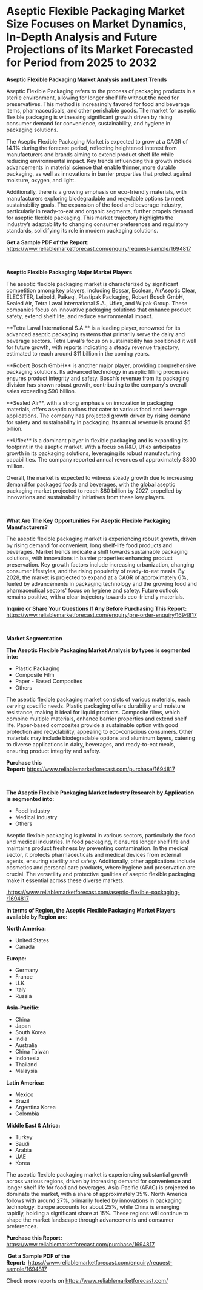 <p><h1>Aseptic Flexible Packaging Market Size Focuses on Market Dynamics, In-Depth Analysis and Future Projections of its Market Forecasted for Period from 2025 to 2032</h1></p><p><strong>Aseptic Flexible Packaging Market Analysis and Latest Trends</strong></p>
<p><p>Aseptic Flexible Packaging refers to the process of packaging products in a sterile environment, allowing for longer shelf life without the need for preservatives. This method is increasingly favored for food and beverage items, pharmaceuticals, and other perishable goods. The market for aseptic flexible packaging is witnessing significant growth driven by rising consumer demand for convenience, sustainability, and hygiene in packaging solutions. </p><p>The Aseptic Flexible Packaging Market is expected to grow at a CAGR of 14.1% during the forecast period, reflecting heightened interest from manufacturers and brands aiming to extend product shelf life while reducing environmental impact. Key trends influencing this growth include advancements in material science that enable thinner, more durable packaging, as well as innovations in barrier properties that protect against moisture, oxygen, and light. </p><p>Additionally, there is a growing emphasis on eco-friendly materials, with manufacturers exploring biodegradable and recyclable options to meet sustainability goals. The expansion of the food and beverage industry, particularly in ready-to-eat and organic segments, further propels demand for aseptic flexible packaging. This market trajectory highlights the industry’s adaptability to changing consumer preferences and regulatory standards, solidifying its role in modern packaging solutions.</p></p>
<p><strong>Get a Sample PDF of the Report:&nbsp;</strong> <a href="https://www.reliablemarketforecast.com/enquiry/request-sample/1694817?utm_campaign=3175&utm_medium=2&utm_source=Github&utm_content=ia&utm_term=25032025&utm_id=aseptic-flexible-packaging">https://www.reliablemarketforecast.com/enquiry/request-sample/1694817</a></p>
<p>&nbsp;</p>
<p><strong>Aseptic Flexible Packaging Major Market Players</strong></p>
<p><p>The aseptic flexible packaging market is characterized by significant competition among key players, including Bossar, Ecolean, AirAseptic Clear, ELECSTER, Leibold, Paikeqi, Plastipak Packaging, Robert Bosch GmbH, Sealed Air, Tetra Laval International S.A., Uflex, and Wipak Group. These companies focus on innovative packaging solutions that enhance product safety, extend shelf life, and reduce environmental impact.</p><p>**Tetra Laval International S.A.** is a leading player, renowned for its advanced aseptic packaging systems that primarily serve the dairy and beverage sectors. Tetra Laval's focus on sustainability has positioned it well for future growth, with reports indicating a steady revenue trajectory, estimated to reach around $11 billion in the coming years.</p><p>**Robert Bosch GmbH** is another major player, providing comprehensive packaging solutions. Its advanced technology in aseptic filling processes ensures product integrity and safety. Bosch’s revenue from its packaging division has shown robust growth, contributing to the company's overall sales exceeding $90 billion.</p><p>**Sealed Air**, with a strong emphasis on innovation in packaging materials, offers aseptic options that cater to various food and beverage applications. The company has projected growth driven by rising demand for safety and sustainability in packaging. Its annual revenue is around $5 billion.</p><p>**Uflex** is a dominant player in flexible packaging and is expanding its footprint in the aseptic market. With a focus on R&D, Uflex anticipates growth in its packaging solutions, leveraging its robust manufacturing capabilities. The company reported annual revenues of approximately $800 million.</p><p>Overall, the market is expected to witness steady growth due to increasing demand for packaged foods and beverages, with the global aseptic packaging market projected to reach $80 billion by 2027, propelled by innovations and sustainability initiatives from these key players.</p></p>
<p>&nbsp;</p>
<p><strong>What Are The Key Opportunities For Aseptic Flexible Packaging Manufacturers?</strong></p>
<p><p>The aseptic flexible packaging market is experiencing robust growth, driven by rising demand for convenient, long shelf-life food products and beverages. Market trends indicate a shift towards sustainable packaging solutions, with innovations in barrier properties enhancing product preservation. Key growth factors include increasing urbanization, changing consumer lifestyles, and the rising popularity of ready-to-eat meals. By 2028, the market is projected to expand at a CAGR of approximately 6%, fueled by advancements in packaging technology and the growing food and pharmaceutical sectors' focus on hygiene and safety. Future outlook remains positive, with a clear trajectory towards eco-friendly materials.</p></p>
<p><strong>Inquire or Share Your Questions If Any Before Purchasing This Report:</strong> <a href="https://www.reliablemarketforecast.com/enquiry/pre-order-enquiry/1694817?utm_campaign=3175&utm_medium=2&utm_source=Github&utm_content=ia&utm_term=25032025&utm_id=aseptic-flexible-packaging">https://www.reliablemarketforecast.com/enquiry/pre-order-enquiry/1694817</a></p>
<p>&nbsp;</p>
<p><strong>Market Segmentation</strong></p>
<p><strong>The Aseptic Flexible Packaging Market Analysis by types is segmented into:</strong></p>
<p><ul><li>Plastic Packaging</li><li>Composite Film</li><li>Paper - Based Composites</li><li>Others</li></ul></p>
<p><p>The aseptic flexible packaging market consists of various materials, each serving specific needs. Plastic packaging offers durability and moisture resistance, making it ideal for liquid products. Composite films, which combine multiple materials, enhance barrier properties and extend shelf life. Paper-based composites provide a sustainable option with good protection and recyclability, appealing to eco-conscious consumers. Other materials may include biodegradable options and aluminum layers, catering to diverse applications in dairy, beverages, and ready-to-eat meals, ensuring product integrity and safety.</p></p>
<p><strong>Purchase this Report:&nbsp;</strong><a href="https://www.reliablemarketforecast.com/purchase/1694817?utm_campaign=3175&utm_medium=2&utm_source=Github&utm_content=ia&utm_term=25032025&utm_id=aseptic-flexible-packaging">https://www.reliablemarketforecast.com/purchase/1694817</a></p>
<p>&nbsp;</p>
<p><strong>The Aseptic Flexible Packaging Market Industry Research by Application is segmented into:</strong></p>
<p><ul><li>Food Industry</li><li>Medical Industry</li><li>Others</li></ul></p>
<p><p>Aseptic flexible packaging is pivotal in various sectors, particularly the food and medical industries. In food packaging, it ensures longer shelf life and maintains product freshness by preventing contamination. In the medical sector, it protects pharmaceuticals and medical devices from external agents, ensuring sterility and safety. Additionally, other applications include cosmetics and personal care products, where hygiene and preservation are crucial. The versatility and protective qualities of aseptic flexible packaging make it essential across these diverse markets.</p></p>
<p><a href="https://www.reliablemarketforecast.com/aseptic-flexible-packaging-r1694817?utm_campaign=3175&utm_medium=2&utm_source=Github&utm_content=ia&utm_term=25032025&utm_id=aseptic-flexible-packaging">&nbsp;https://www.reliablemarketforecast.com/aseptic-flexible-packaging-r1694817</a></p>
<p><strong>In terms of Region, the Aseptic Flexible Packaging Market Players available by Region are:</strong></p>
<p>
    <p> <strong> North America: </strong>
        <ul>
            <li>United States</li>
            <li>Canada</li>
        </ul>
        </p> 
    <p> <strong> Europe: </strong>
        <ul>
            <li>Germany</li>
            <li>France</li>
            <li>U.K.</li>
            <li>Italy</li>
            <li>Russia</li>
        </ul>
        </p> 
    <p> <strong> Asia-Pacific: </strong>
        <ul>
            <li>China</li>
            <li>Japan</li>
            <li>South Korea</li>
            <li>India</li>
            <li>Australia</li>
            <li>China Taiwan</li>
            <li>Indonesia</li>
            <li>Thailand</li>
            <li>Malaysia</li>
        </ul>
        </p> 
    <p> <strong> Latin America: </strong>
        <ul>
            <li>Mexico</li>
            <li>Brazil</li>
            <li>Argentina Korea</li>
            <li>Colombia</li>
        </ul>
        </p> 
    <p> <strong> Middle East & Africa: </strong>
        <ul>
            <li>Turkey</li>
            <li>Saudi</li>
            <li>Arabia</li>
            <li>UAE</li>
            <li>Korea</li>
        </ul>
    </p>
    </p>
<p><p>The aseptic flexible packaging market is experiencing substantial growth across various regions, driven by increasing demand for convenience and longer shelf life for food and beverages. Asia-Pacific (APAC) is projected to dominate the market, with a share of approximately 35%. North America follows with around 27%, primarily fueled by innovations in packaging technology. Europe accounts for about 25%, while China is emerging rapidly, holding a significant share at 15%. These regions will continue to shape the market landscape through advancements and consumer preferences.</p></p>
<p><strong>Purchase this Report: </strong><a href="https://www.reliablemarketforecast.com/purchase/1694817?utm_campaign=3175&utm_medium=2&utm_source=Github&utm_content=ia&utm_term=25032025&utm_id=aseptic-flexible-packaging">https://www.reliablemarketforecast.com/purchase/1694817</a></p>
<p>&nbsp;<strong>Get a Sample PDF of the Report:&nbsp;&nbsp;</strong><a href="https://www.reliablemarketforecast.com/enquiry/request-sample/1694817?utm_campaign=3175&utm_medium=2&utm_source=Github&utm_content=ia&utm_term=25032025&utm_id=aseptic-flexible-packaging">https://www.reliablemarketforecast.com/enquiry/request-sample/1694817</a></p>
<p><strong></strong></p>
<p>Check more reports on <a href="https://www.reliablemarketforecast.com/?utm_campaign=3175&utm_medium=2&utm_source=Github&utm_content=ia&utm_term=25032025&utm_id=aseptic-flexible-packaging">https://www.reliablemarketforecast.com/</a></p>